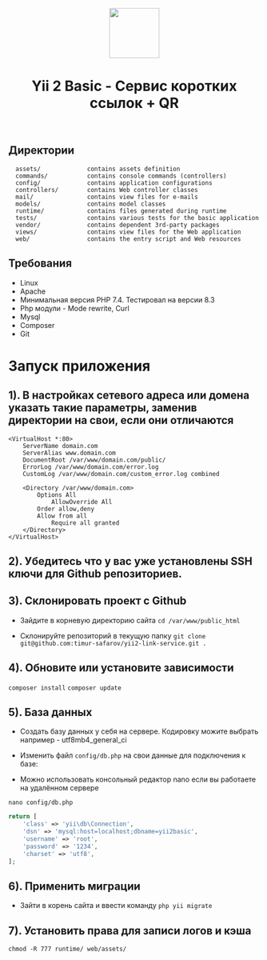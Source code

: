 <p align="center">
    <a href="https://github.com/yiisoft" target="_blank">
        <img src="https://avatars0.githubusercontent.com/u/993323" height="100px">
    </a>
    <h1 align="center">Yii 2 Basic - Сервис коротких ссылок + QR</h1>
    <br>
</p>

Директории
-------------------

      assets/             contains assets definition
      commands/           contains console commands (controllers)
      config/             contains application configurations
      controllers/        contains Web controller classes
      mail/               contains view files for e-mails
      models/             contains model classes
      runtime/            contains files generated during runtime
      tests/              contains various tests for the basic application
      vendor/             contains dependent 3rd-party packages
      views/              contains view files for the Web application
      web/                contains the entry script and Web resources


Требования
------------

* Linux
* Apache
* Минимальная версия PHP 7.4. Тестировал на версии 8.3
* Php модули - Mode rewrite, Curl
* Mysql
* Composer
* Git

# Запуск приложения

## 1). В настройках сетевого адреса или домена указать такие параметры, заменив директории на свои, если они отличаются

```
<VirtualHost *:80>
    ServerName domain.com
    ServerAlias www.domain.com
    DocumentRoot /var/www/domain.com/public/
    ErrorLog /var/www/domain.com/error.log
    CustomLog /var/www/domain.com/custom_error.log combined

    <Directory /var/www/domain.com>
        Options All
            AllowOverride All
        Order allow,deny
        Allow from all
            Require all granted
    </Directory>
</VirtualHost>
```

## 2). Убедитесь что у вас уже установлены SSH ключи для Github репозиториев.

## 3). Склонировать проект с Github
- Зайдите в корневую директорию сайта
  ```cd /var/www/public_html```

- Склонируйте репозиторий в текущую папку
  ```git clone git@github.com:timur-safarov/yii2-link-service.git .```

## 4). Обновите или установите зависимости
  ```composer install```
  ```composer update```

## 5). База данных

- Создать базу данных у себя на сервере. Кодировку можите выбрать например - utf8mb4_general_ci

- Изменить файл `config/db.php` на свои данные для подключения к базе:
- Можно использовать консольный редактор nano если вы работаете на удалённом сервере

```nano config/db.php```

```php
return [
    'class' => 'yii\db\Connection',
    'dsn' => 'mysql:host=localhost;dbname=yii2basic',
    'username' => 'root',
    'password' => '1234',
    'charset' => 'utf8',
];
```

## 6). Применить миграции
- Зайти в корень сайта и ввести команду
```php yii migrate```


## 7). Установить права для записи логов и кэша
  ```chmod -R 777 runtime/ web/assets/```

